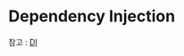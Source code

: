# Dependency Injection

참고 : [DI](https://github.com/njh0317/Tech-interview/blob/main/Android/DI.md)
